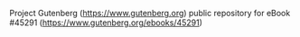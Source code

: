 Project Gutenberg (https://www.gutenberg.org) public repository for eBook #45291 (https://www.gutenberg.org/ebooks/45291)
